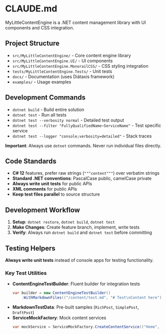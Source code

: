 # CLAUDE.md

MyLittleContentEngine is a .NET content management library with UI components and CSS integration.

## Project Structure
- `src/MyLittleContentEngine/` - Core content engine library
- `src/MyLittleContentEngine.UI/` - UI components  
- `src/MyLittleContentEngine.MonorailCSS/` - CSS styling integration
- `tests/MyLittleContentEngine.Tests/` - Unit tests
- `docs/` - Documentation (uses Diátaxis framework)
- `examples/` - Usage examples

## Development Commands
- `dotnet build` - Build entire solution
- `dotnet test` - Run all tests  
- `dotnet test --verbosity normal` - Detailed test output
- `dotnet test --filter "FullyQualifiedName~ServiceName"` - Test specific service
- `dotnet test --logger "console;verbosity=detailed"` - Stack traces

**Important**: Always use `dotnet` commands. Never run individual files directly.

## Code Standards
- **C# 12** features, prefer raw strings (`"""content"""`) over verbatim strings
- **Standard .NET conventions**: PascalCase public, camelCase private
- **Always write unit tests** for public APIs
- **XML comments** for public APIs
- **Keep test files parallel** to source structure
 

## Development Workflow
1. **Setup**: `dotnet restore`, `dotnet build`, `dotnet test`
2. **Make Changes**: Create feature branch, implement, write tests
3. **Verify**: Always run `dotnet build` and `dotnet test` before committing


## Testing Helpers
**Always write unit tests** instead of console apps for testing functionality.

### Key Test Utilities
- **ContentEngineTestBuilder**: Fluent builder for integration tests
  ```csharp
  var builder = new ContentEngineTestBuilder()
      .WithMarkdownFiles(("/content/test.md", "# Test\nContent here"));
  ```
- **MarkdownTestData**: Pre-built samples (`RichPost`, `SimplePost`, `DraftPost`)
- **ServiceMockFactory**: Mock content services
  ```csharp
  var mockService = ServiceMockFactory.CreateContentService(("Home", "/", 1));
  ```